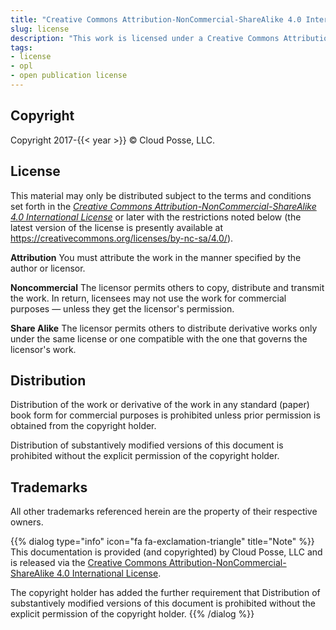 ```yaml
---
title: "Creative Commons Attribution-NonCommercial-ShareAlike 4.0 International License"
slug: license
description: "This work is licensed under a Creative Commons Attribution-NonCommercial-ShareAlike 4.0 International License."
tags:
- license
- opl
- open publication license
---
```


## Copyright

Copyright 2017-{{< year >}} © Cloud Posse, LLC.

## License

<div class="license">
<i class="fab fa-creative-commons" title="Creative Commons License"></i>
<i class="fab fa-creative-commons-by" title="Attribution"></i>
<i class="fab fa-creative-commons-nc" title="Noncommercial"></i>
<i class="fab fa-creative-commons-sa" title="Share Alike"></i>
</div>

This material may only be distributed subject to the terms and conditions set forth in the *<a rel="license" href="https://creativecommons.org/licenses/by-nc-sa/4.0/">Creative Commons Attribution-NonCommercial-ShareAlike 4.0 International License</a>* or later with the restrictions noted below (the latest version of the license is presently available at <https://creativecommons.org/licenses/by-nc-sa/4.0/>).

**Attribution** You must attribute the work in the manner specified by the author or licensor.

**Noncommercial** The licensor permits others to copy, distribute and transmit the work. In return, licensees may not use the work for commercial purposes — unless they get the licensor's permission.

**Share Alike** The licensor permits others to distribute derivative works only under the same license or one compatible with the one that governs the licensor's work.


## Distribution

Distribution of the work or derivative of the work in any standard (paper) book form for commercial purposes is prohibited unless prior permission is obtained from the copyright holder.

Distribution of substantively modified versions of this document is prohibited without the explicit permission of the copyright holder.

## Trademarks

All other trademarks referenced herein are the property of their respective owners.


{{% dialog type="info" icon="fa fa-exclamation-triangle" title="Note" %}}
This documentation is provided (and copyrighted) by Cloud Posse, LLC and is released via the [Creative Commons Attribution-NonCommercial-ShareAlike 4.0 International License](https://creativecommons.org/licenses/by-nc-sa/4.0/).

The copyright holder has added the further requirement that Distribution of substantively modified versions of this document is prohibited without the explicit permission of the copyright holder.
{{% /dialog %}}
